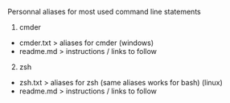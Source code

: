 Personnal aliases for most used command line statements

1. cmder
 * cmder.txt > aliases for cmder (windows)
 * readme.md > instructions / links to follow

2. zsh
 * zsh.txt > aliases for zsh (same aliases works for bash) (linux)
 * readme.md > instructions / links to follow